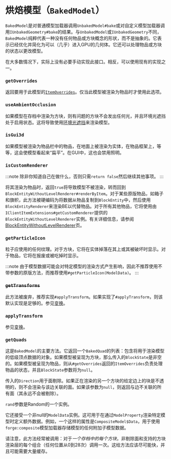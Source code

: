 烘焙模型（`BakedModel`）
=======================

`BakedModel`是对普通模型加载器调用`UnbakedModel#bake`或对自定义模型加载器调用`IUnbakedGeometry#bake`的结果。与`UnbakedModel`或`IUnbakedGeometry`不同，`BakedModel`纯粹代表一种没有任何物品或方块概念的形状，而不是抽象的。它表示已经优化并简化为可以（几乎）进入GPU的几何体。它还可以处理物品或方块的状态以更改模型。

在大多数情况下，实际上没有必要手动实现此接口。相反，可以使用现有的实现之一。

### `getOverrides`

返回要用于此模型的[`ItemOverrides`][overrides]。仅当此模型被渲染为物品时才使用此选项。

### `useAmbientOcclusion`

如果模型在存档中渲染为方块，则有问题的方块不会发出任何光，并且环境光遮挡处于启用状态。这将导致使用[环境光遮挡](ambocc)来渲染模型。

### `isGui3d`

如果模型被渲染为物品栏中的物品，在地面上被渲染为实体，在物品框架上，等等，这会使模型看起来“扁平”。在GUI中，这也会禁用照明。

### `isCustomRenderer`

:::note
    除非你知道自己在做什么，否则只需`return false`然后继续其他事项。
:::

将其渲染为物品时，返回`true`将导致模型不被渲染，转而回到`BlockEntityWithoutLevelRenderer#renderByItem`。对于某些原版物品，如箱子和旗帜，此方法被硬编码为将数据从物品复制到`BlockEntity`中，然后使用`BlockEntityRenderer`来渲染BE以代替物品。对于所有其他物品，它将使用由`IClientItemExtensions#getCustomRenderer`提供的`BlockEntityWithoutLevelRenderer`实例。有关详细信息，请参阅[BlockEntityWithoutLevelRenderer][bewlr]页。

### `getParticleIcon`

粒子应使用的任何纹理。对于方块，它将在实体掉落在其上或其被破坏时显示。对于物品，它将在报废或被吃掉时显示。

:::note
    由于模型数据可能会对特定模型的渲染方式产生影响，因此不推荐使用不带参数的原版方法，而推荐使用`#getParticleIcon(ModelData)`。
:::

### <s>`getTransforms`</s>

此方法被废弃，推荐实现`#applyTransform`。如果实现了`#applyTransform`，则该默认实现是足够的。参见[变换][transform]。

### `applyTransform`

参见[变换][transform]。

### `getQuads`

这是`BakedModel`的主要方法。它返回一个`BakedQuad`的列表：包含将用于渲染模型的低级顶点数据的对象。如果模型被呈现为方块，那么传入的`BlockState`是非空的。如果模型被呈现为物品，则从`#getOverrides`返回的`ItemOverrides`负责处理物品的状态，并且`BlockState`参数将为`null`。

传入的`Direction`用于面剔除。如果正在渲染的另一个方块的给定边上的块是不透明的，则不会渲染与该边关联的面。如果该参数为`null`，则返回与边不关联的所有面（其永远不会被剔除）。

`rand`参数是Random的一个实例。

它还接受一个非null的`ModelData`实例。这可用于在通过`ModelProperty`渲染特定模型时定义额外数据。例如，一个这样的属性是`CompositeModel$Data`，用于使用`forge:composite`模型加载器存储模型的任何附加子模型数据。

请注意，此方法经常被调用：对于*一个存档中的每个方块*，非剔除面和支持的方块渲染层的每个组合（任何位置从0到28次）调用一次。这给方法应该尽可能快，并且可能需要大量缓存。

[overrides]: ./itemoverrides.md
[ambocc]: https://en.wikipedia.org/wiki/Ambient_occlusion
[bewlr]: ../../items/bewlr.md
[transform]: ./transform.md
